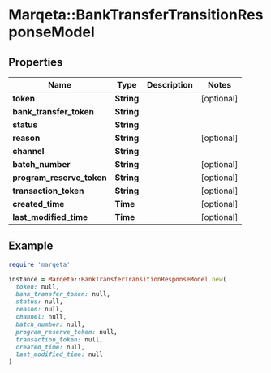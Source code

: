 # Marqeta::BankTransferTransitionResponseModel

## Properties

| Name | Type | Description | Notes |
| ---- | ---- | ----------- | ----- |
| **token** | **String** |  | [optional] |
| **bank_transfer_token** | **String** |  |  |
| **status** | **String** |  |  |
| **reason** | **String** |  | [optional] |
| **channel** | **String** |  |  |
| **batch_number** | **String** |  | [optional] |
| **program_reserve_token** | **String** |  | [optional] |
| **transaction_token** | **String** |  | [optional] |
| **created_time** | **Time** |  | [optional] |
| **last_modified_time** | **Time** |  | [optional] |

## Example

```ruby
require 'marqeta'

instance = Marqeta::BankTransferTransitionResponseModel.new(
  token: null,
  bank_transfer_token: null,
  status: null,
  reason: null,
  channel: null,
  batch_number: null,
  program_reserve_token: null,
  transaction_token: null,
  created_time: null,
  last_modified_time: null
)
```

